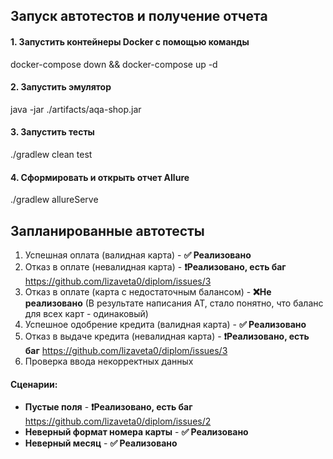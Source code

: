 ## Запуск автотестов и получение отчета

#### 1. Запустить контейнеры Docker с помощью команды
 docker-compose down && docker-compose up -d

#### 2. Запустить эмулятор 
 java -jar ./artifacts/aqa-shop.jar 

#### 3. Запустить тесты 
 ./gradlew clean test               

#### 4. Сформировать и открыть отчет Allure
 ./gradlew allureServe 


## Запланированные автотесты

 1. Успешная оплата (валидная карта) - **✅ Реализовано**
 2. Отказ в оплате (невалидная карта) - **❗Реализовано, есть баг** https://github.com/lizaveta0/diplom/issues/3
 3. Отказ в оплате (карта с недостаточным балансом) - **❌Не реализовано** (В результате написания АТ, стало понятно, что баланс для всех карт - одинаковый) 
 4. Успешное одобрение кредита (валидная карта) - **✅ Реализовано**
 5. Отказ в выдаче кредита (невалидная карта) - **❗Реализовано, есть баг** https://github.com/lizaveta0/diplom/issues/3
 6. Проверка ввода некорректных данных

#### Сценарии:

- **Пустые поля** - **❗Реализовано, есть баг** https://github.com/lizaveta0/diplom/issues/2
- **Неверный формат номера карты** - **✅ Реализовано**
- **Неверный месяц** - **✅ Реализовано**
